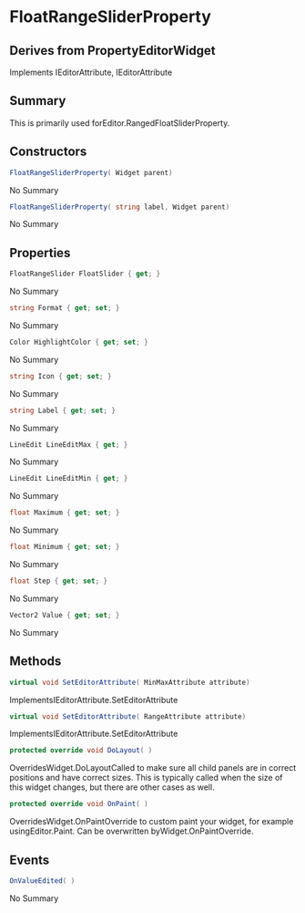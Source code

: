 # FloatRangeSliderProperty

## Derives from PropertyEditorWidget
Implements IEditorAttribute<MinMaxAttribute>, IEditorAttribute<RangeAttribute>

## Summary

This is primarily used forEditor.RangedFloatSliderProperty.
## Constructors

```c#
FloatRangeSliderProperty( Widget parent) 
```
No Summary
```c#
FloatRangeSliderProperty( string label, Widget parent) 
```
No Summary
## Properties

```c#
FloatRangeSlider FloatSlider { get; } 
```
No Summary
```c#
string Format { get; set; } 
```
No Summary
```c#
Color HighlightColor { get; set; } 
```
No Summary
```c#
string Icon { get; set; } 
```
No Summary
```c#
string Label { get; set; } 
```
No Summary
```c#
LineEdit LineEditMax { get; } 
```
No Summary
```c#
LineEdit LineEditMin { get; } 
```
No Summary
```c#
float Maximum { get; set; } 
```
No Summary
```c#
float Minimum { get; set; } 
```
No Summary
```c#
float Step { get; set; } 
```
No Summary
```c#
Vector2 Value { get; set; } 
```
No Summary
## Methods

```c#
virtual void SetEditorAttribute( MinMaxAttribute attribute) 
```
ImplementsIEditorAttribute<T>.SetEditorAttribute
```c#
virtual void SetEditorAttribute( RangeAttribute attribute) 
```
ImplementsIEditorAttribute<T>.SetEditorAttribute
```c#
protected override void DoLayout( ) 
```
OverridesWidget.DoLayoutCalled to make sure all child panels are in correct positions and have correct sizes.
This is typically called when the size of this widget changes, but there are other cases as well.
```c#
protected override void OnPaint( ) 
```
OverridesWidget.OnPaintOverride to custom paint your widget, for example usingEditor.Paint. Can be overwritten byWidget.OnPaintOverride.
## Events

```c#
OnValueEdited( ) 
```
No Summary
